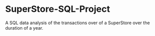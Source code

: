 # SuperStore-SQL-Project
A SQL data analysis of the transactions over of a SuperStore over the duration of a year. 
